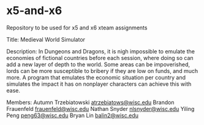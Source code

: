 # x5-and-x6
Repository to be used for x5 and x6 xteam assignments

Title: Medieval World Simulator

Description:  In Dungeons and Dragons, it is nigh impossible to emulate the economies of fictional countries before each session, where doing so can add a new layer of depth to the world. Some areas can be impoverished, lords can be more susceptible to bribery if they are low on funds, and much more. A program that emulates the economic situation per country and simulates the impact it has on nonplayer characters can achieve this with ease.

Members: 
 Autumn Trzebiatowski atrzebiatows@wisc.edu
 Brandon Frauenfeld frauenfeld@wisc.edu
 Nathan Snyder nlsnyder@wisc.edu
 Yiling Peng peng63@wisc.edu
 Bryan Lin balin2@wisc.edu 
